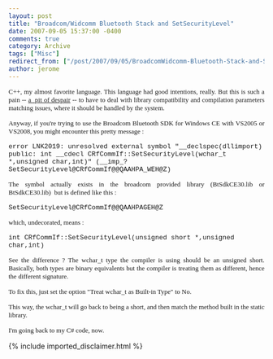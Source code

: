 ```yaml
---
layout: post
title: "Broadcom/Widcomm Bluetooth Stack and SetSecurityLevel"
date: 2007-09-05 15:37:00 -0400
comments: true
category: Archive
tags: ["Misc"]
redirect_from: ["/post/2007/09/05/BroadcomWidcomm-Bluetooth-Stack-and-SetSecurityLevel.aspx", "/post/2007/09/05/broadcomwidcomm-bluetooth-stack-and-setsecuritylevel.aspx"]
author: jerome
---
```

<!-- more -->
<p align="justify">
<font face="Verdana" size="2">C++, my almost favorite language. This language had good intentions, really. But this is such a pain --&nbsp;</font><a href="http://blogs.msdn.com/ericlippert/archive/2007/08/14/c-and-the-pit-of-despair.aspx"><font face="Verdana" size="2">a&nbsp; pit of&nbsp;despair</font></a><font face="Verdana" size="2"> --&nbsp;to have to deal with library compatibility and compilation&nbsp;parameters matching&nbsp;issues, where it should be handled by the system.</font>
</p>
<p align="justify">
<font face="Verdana" size="2">Anyway, if you&#39;re trying to use the Broadcom Bluetooth SDK for Windows CE with&nbsp;VS2005 or VS2008, you might encounter this pretty message :</font>
</p>
<p>
<font face="Courier New" size="2">error LNK2019: unresolved external symbol &quot;__declspec(dllimport) public: int __cdecl CRfCommIf::SetSecurityLevel(wchar_t *,unsigned char,int)&quot; (</font><font face="Courier New" size="2">__imp_?SetSecurityLevel@CRfCommIf@@QAAHPA_WEH@Z</font><font face="Courier New" size="2">)</font>
</p>
<p align="justify">
<font face="Verdana" size="2">The symbol actually exists in the broadcom provided library (BtSdkCE30.lib or BtSdkCE30.lib)&nbsp; but is defined like this :</font>
</p>
<p>
<font face="Courier New" size="2">SetSecurityLevel@CRfCommIf@@QAAHPAGEH@Z</font>
</p>
<p>
<font face="Verdana" size="2">which, undecorated, means :</font>
</p>
<p>
<font face="Courier New" size="2">int CRfCommIf::SetSecurityLevel(unsigned short *,unsigned char,int)</font>
</p>
<p align="justify">
<font face="Verdana" size="2">See the difference ? The&nbsp;wchar_t type the compiler is using should&nbsp;be&nbsp;an unsigned short. Basically, both types are binary equivalents but the compiler is treating them as different, hence the different signature.</font>
</p>
<p align="justify">
<font face="Verdana" size="2">To fix this, just set the option &quot;Treat wchar_t as Built-in Type&quot; to No.</font>
</p>
<p align="justify">
<font face="Verdana" size="2">This way, the wchar_t will go back to being a short, and then match the method built in the static library.</font>
</p>
<p align="justify">
<font face="Verdana" size="2">I&#39;m going back to my&nbsp;C# code, now.</font>
</p>

{% include imported_disclaimer.html %}
